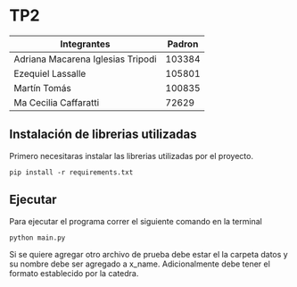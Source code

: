 # TP2
| Integrantes                        | Padron |
| -------------------------------    | ------ |
| Adriana Macarena Iglesias Tripodi  | 103384 |
| Ezequiel Lassalle                  | 105801 |
| Martín Tomás                       | 100835 |
| Ma Cecilia Caffaratti              |  72629 |

## Instalación de librerias utilizadas
Primero necesitaras instalar las librerias utilizadas por el proyecto.
```
pip install -r requirements.txt
```

## Ejecutar
Para ejecutar el programa correr el siguiente comando en la terminal
```
python main.py
```

Si se quiere agregar otro archivo de prueba debe estar el la carpeta datos y su nombre debe ser agregado a x_name. Adicionalmente debe tener el formato establecido por la catedra.
